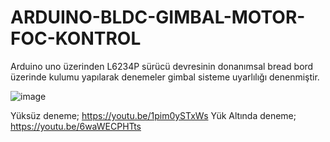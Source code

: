 # ARDUINO-BLDC-GIMBAL-MOTOR-FOC-KONTROL
Arduino uno üzerinden L6234P sürücü devresinin donanımsal bread bord üzerinde kulumu yapılarak denemeler gimbal sisteme uyarlılığı denenmiştir.

![image](https://github.com/karanizeybek/ARDUINO-BLDC-GIMBAL-MOTOR-FOC-KONTROL/assets/76970557/a870cbb4-2a7d-4365-9f9c-09c7f7c65e70)

Yüksüz deneme; https://youtu.be/1pim0ySTxWs
Yük Altında deneme; https://youtu.be/6waWECPHTts
